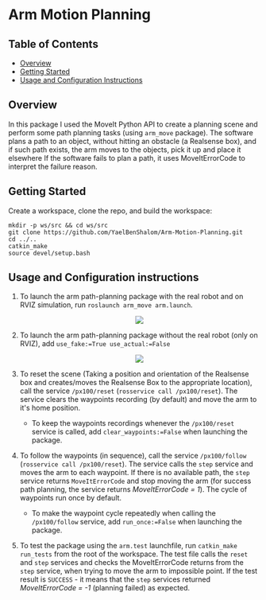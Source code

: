 # Arm Motion Planning


## Table of Contents

- [Overview](#overview)
- [Getting Started](#getting-started)
- [Usage and Configuration Instructions](#usage-and-configuration-instructions)


## Overview

In this package I used the MoveIt Python API to create a planning scene and perform some path planning tasks (using `arm_move` package).
The software plans a path to an object, without hitting an obstacle (a Realsense box), and if such path exists, the arm moves to the objects, pick it up and place it elsewhere
If the software fails to plan a path, it uses MoveItErrorCode to interpret the failure reason.


## Getting Started

Create a workspace, clone the repo, and build the workspace:
```
mkdir -p ws/src && cd ws/src
git clone https://github.com/YaelBenShalom/Arm-Motion-Planning.git
cd ../..
catkin_make
source devel/setup.bash 
```


## Usage and Configuration instructions

1. To launch the arm path-planning package with the real robot and on RVIZ simulation, run `roslaunch arm_move arm.launch`.

    <p align="center">
        <img align="center" src="https://github.com/YaelBenShalom/Arm-Motion-Planning/blob/master/GIFs/arm_move.gif">
    </p>

2. To launch the arm path-planning package without the real robot (only on RVIZ), add `use_fake:=True use_actual:=False`

    <p align="center">
        <img align="center" src="https://github.com/YaelBenShalom/Arm-Motion-Planning/blob/master/GIFs/arm_move_rviz.gif">
    </p>

3. To reset the scene (Taking a position and orientation of the Realsense box and creates/moves the Realsense Box to the appropriate location), call the service `/px100/reset` (`rosservice call /px100/reset`). The service clears the waypoints recording (by default) and move the arm to it's home position.

    - To keep the waypoints recordings whenever the `/px100/reset` service is called, add `clear_waypoints:=False` when launching the package.

4. To follow the waypoints (in sequence), call the service `/px100/follow` (`rosservice call /px100/reset`). The service calls the `step` service and moves the arm to each waypoint. If there is no available path, the `step` service returns `MoveItErrorCode` and stop moving the arm (for success path planning, the service returns *MoveItErrorCode = 1*). The cycle of waypoints run once by default.

    - To make the waypoint cycle repeatedly when calling the `/px100/follow` service, add `run_once:=False` when launching the package.

5. To test the package using the `arm.test` launchfile, run `catkin_make run_tests` from the root of the workspace. The test file calls the `reset` and `step` services and checks the MoveItErrorCode returns from the `step` service, when trying to move the arm to impossible point. If the test result is `SUCCESS` - it means that the `step` services returned *MoveItErrorCode = -1* (planning failed) as expected.
